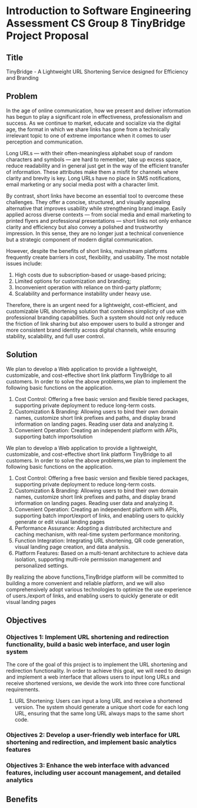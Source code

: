 # Introduction to Software Engineering Assessment CS Group 8 TinyBridge Project Proposal

## Title

TinyBridge - A Lightweight URL Shortening Service designed for Efficiency and Branding

## Problem

In the age of online communication, how we present and deliver information has begun to play a significant role in effectiveness, professionalism and success. As we continue to market, educate and socialize via the digital age, the format in which we share links has gone from a technically irrelevant topic to one of extreme importance when it comes to user perception and communication.

Long URLs — with their often-meaningless alphabet soup of random characters and symbols — are hard to remember, take up excess space, reduce readability and in general just get in the way of the efficient transfer of information. These attributes make them a misfit for channels where clarity and brevity is key. Long URLs have no place in SMS notifications, email marketing or any social media post with a character limit.

By contrast, short links have become an essential tool to overcome these challenges. They offer a concise, structured, and visually appealing alternative that improves usability while strengthening brand image. Easily applied across diverse contexts — from social media and email marketing to printed flyers and professional presentations — short links not only enhance clarity and efficiency but also convey a polished and trustworthy impression. In this sense, they are no longer just a technical convenience but a strategic component of modern digital communication.

However, despite the benefits of short links, mainstream platforms frequently create barriers in cost, flexibility, and usability. The most notable issues include:

1. High costs due to subscription-based or usage-based pricing;
2. Limited options for customization and branding;
3. Inconvenient operation with reliance on third-party platform;
4. Scalability and performance instability under heavy use.

Therefore, there is an urgent need for a lightweight, cost-efficient, and customizable URL shortening solution that combines simplicity of use with professional branding capabilities. Such a system should not only reduce the friction of link sharing but also empower users to build a stronger and more consistent brand identity across digital channels, while ensuring stability, scalability, and full user control.

## Solution

We plan to develop a Web application to provide a lightweight, customizable, and cost-effective short link platform TinyBridge to all customers. In order to solve the above problems,we plan to implement the following basic functions on the application.

1. Cost Control: Offering a free basic version and flexible tiered packages, supporting private deployment to reduce long-term costs.
2. Customization & Branding: Allowing users to bind their own domain names, customize short link prefixes and paths, and display brand information on landing pages. Reading user data and analyzing it.
3. Convenient Operation: Creating an independent platform with APIs, supporting batch importsolution

We plan to develop a Web application to provide a lightweight, customizable, and cost-effective short link platform TinyBridge to all customers. In order to solve the above problems,we plan to implement the following basic functions on the application.

1. Cost Control: Offering a free basic version and flexible tiered packages, supporting private deployment to reduce long-term costs.
2. Customization & Branding: Allowing users to bind their own domain names, customize short link prefixes and paths, and display brand information on landing pages. Reading user data and analyzing it.
3. Convenient Operation: Creating an independent platform with APIs, supporting batch import/export of links, and enabling users to quickly generate or edit visual landing pages
4. Performance Assurance: Adopting a distributed architecture and caching mechanism, with real-time system performance monitoring.
5. Function Integration: Integrating URL shortening, QR code generation, visual landing page creation, and data analysis.
6. Platform Features: Based on a multi-tenant architecture to achieve data isolation, supporting multi-role permission management and personalized settings.

By realizing the above functions,TinyBridge platform will be committed to building a more convenient and reliable platform, and we will also comprehensively adopt various technologies to optimize the use experience of users./export of links, and enabling users to quickly generate or edit visual landing pages

## Objectives

### Objectives 1: Implement URL shortening and redirection functionality, build a basic web interface, and user login system

The core of the goal of this project is to implement the URL shortening and redirection functionality. In order to achieve this goal, we will need to design and implement a web interface that allows users to input long URLs and receive shortened versions, we devide the work into three core functional requirements.

1. URL Shortening: Users can input a long URL and receive a shortened version. The system should generate a unique short code for each long URL, ensuring that the same long URL always maps to the same short code.

### Objectives 2: Develop a user-friendly web interface for URL shortening and redirection, and implement basic analytics features

### Objectives 3: Enhance the web interface with advanced features, including user account management, and detailed analytics

## Benefits
